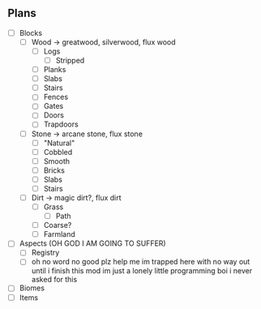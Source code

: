 ## Plans
 - [ ] Blocks
	 - [ ] Wood -> greatwood, silverwood, flux wood
		 - [ ] Logs
			 - [ ] Stripped
		 - [ ] Planks
		 - [ ] Slabs
		 - [ ] Stairs
		 - [ ] Fences
		 - [ ] Gates
		 - [ ] Doors
		 - [ ] Trapdoors
	 - [ ] Stone -> arcane stone, flux stone
		 - [ ] "Natural"
		 - [ ] Cobbled
		 - [ ] Smooth
		 - [ ] Bricks
		 - [ ] Slabs
		 - [ ] Stairs
	 - [ ] Dirt -> magic dirt?, flux dirt
		 - [ ] Grass
			 - [ ] Path
		 - [ ] Coarse?
		 - [ ] Farmland
 - [ ] Aspects (OH GOD I AM GOING TO SUFFER)
	 - [ ] Registry
	 - [ ] oh no word no good plz help me im trapped here with no way out until i finish this mod im just a lonely little programming boi i never asked for this
 - [ ] Biomes
 - [ ] Items